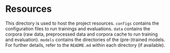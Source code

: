 # Resources

This directory is used to host the project resources.
`configs` contains the configuration files to run trainings and evaluations.
`data` contains the corpora (raw data, preprocessed data and corpora cache to run training and evaluation).
`models` contains the directories of the (pre-)trained models.
For further details, refer to the `README.md` within each directory (if available).
